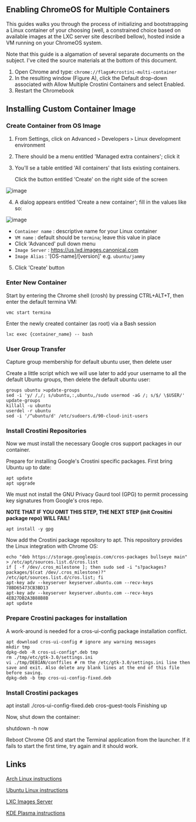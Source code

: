 
## Enabling ChromeOS for Multiple Containers

This guides walks you through the process of initializing and bootstrapping a Linux container of your choosing (well, a constrained choice based on available images at the LXC server site described bellow), hosted inside a VM running on your ChromeOS system.

Note that this guide is a algamation of several separate documents on the subject. I've cited the source materials at the bottom of this document.

1. Open Chrome and type: ```chrome://flags#crostini-multi-container```
1. In the resulting window (Figure A), click the Default drop-down associated with Allow Multiple Crostini Containers and select Enabled. 
1. Restart the Chromebook

## Installing Custom Container Image

### Create Container from OS Image

1. From Settings, click on Advanced `>` Developers `>` Linux development environment
1. There should be a menu entitled 'Managed extra containers'; click it
1. You'll se a table entitled 'All containers' that lists existing containers. 
   
   Click the button entitled 'Create' on the right side of the screen

![image](https://user-images.githubusercontent.com/4662876/216786253-ebe488fd-e92a-4c60-92cd-93d0407337ee.png) 

4. A dialog appears entitled 'Create a new container';  fill in the values like so:

![image](https://user-images.githubusercontent.com/4662876/216786476-51a6580c-5cbc-49c1-90fe-b89d5cb2af8a.png)
  
  - `Container name` : descriptive name for your Linux container
  - `VM name` : default should be `termina`; leave this value in place
  - Click 'Advanced' pull down menu
  - `Image Server` : https://us.lxd.images.canonical.com
  - `Image Alias` : '[OS-name]/[version]' e.g. `ubuntu/jammy`

5. Click 'Create' button

### Enter New Container

Start by entering the Chrome shell (crosh) by pressing CTRL+ALT+T, then enter the default termina VM:

```
vmc start termina
```

Enter the newly created container (as root) via a Bash session 

```
lxc exec {container_name} -- bash
```

### User Group Transfer

Capture group membership for default ubuntu user, then delete user

Create a little script which we will use later to add your username to all the default Ubuntu groups, then delete the default ubuntu user:
```
groups ubuntu >update-groups
sed -i 'y/ /,/; s/ubuntu,:,ubuntu,/sudo usermod -aG /; s/$/ \$USER/' update-groups
killall -u ubuntu
userdel -r ubuntu
sed -i '/^ubuntu/d' /etc/sudoers.d/90-cloud-init-users
```

### Install Crostini Repositories

Now we must install the necessary Google cros support packages in our container.

Prepare for installing Google's Crostini specific packages. First bring Ubuntu up to date:
```
apt update
apt upgrade
```

We must not install the GNU Privacy Gaurd tool (GPG) to permit processing key signatures from Google's cros repo.

**NOTE THAT IF YOU OMIT THIS STEP, THE NEXT STEP (init Crositini package repo) WILL FAIL!**

```
apt install -y gpg
```

Now add the Crostini package repository to apt. This repository provides the Linux integration with Chrome OS:
```
echo "deb https://storage.googleapis.com/cros-packages bullseye main" > /etc/apt/sources.list.d/cros.list
if [ -f /dev/.cros_milestone ]; then sudo sed -i "s?packages?packages/$(cat /dev/.cros_milestone)?" /etc/apt/sources.list.d/cros.list; fi
apt-key adv --keyserver keyserver.ubuntu.com --recv-keys 78BD65473CB3BD13
apt-key adv --keyserver keyserver.ubuntu.com --recv-keys 4EB27DB2A3B88B8B
apt update
```

### Prepare Crostini packages for installation

A work-around is needed for a cros-ui-config package installation conflict. 

```
apt download cros-ui-config # ignore any warning messages
mkdir tmp
dpkg-deb -R cros-ui-config*.deb tmp
rm ./tmp/etc/gtk-3.0/settings.ini
vi ./tmp/DEBIAN/conffiles # rm the /etc/gtk-3.0/settings.ini line then save and exit. Also delete any blank lines at the end of this file before saving.
dpkg-deb -b tmp cros-ui-config-fixed.deb
````

### Install Crostini packages

apt install ./cros-ui-config-fixed.deb cros-guest-tools
Finishing up

Now, shut down the container:

shutdown -h now

Reboot Chrome OS and start the Terminal application from the launcher. If it fails to start the first time, try again and it should work.

## Links
[Arch Linux instructions](https://wiki.archlinux.org/title/Chrome_OS_devices/Crostini)

[Ubuntu Linux instructions](https://www.reddit.com/r/Crostini/wiki/howto/run-ubuntu/#wiki_install_crostini_packages)

[LXC Images Server](https://us.lxd.images.canonical.com/)

[KDE Plasma instructions](https://itsfoss.com/install-kde-on-ubuntu/)


